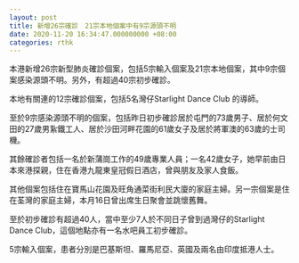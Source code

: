 ```yaml
---
layout: post
title: 新增26宗確診　21宗本地個案中有9宗源頭不明
date: 2020-11-20 16:34:47.000000000 +08:00
categories: rthk
---
```


本港新增26宗新型肺炎確診個案，包括5宗輸入個案及21宗本地個案，其中9宗個案感染源頭不明。另外，有超過40宗初步確診。

本地有關連的12宗確診個案，包括5名灣仔Starlight Dance Club 的導師。

至於9宗感染源頭不明的個案，包括昨日初步確診居於屯門的73歲男子、居於何文田的27歲男紥鐵工人、居於沙田河畔花園的61歲女子及居於將軍澳的63歲的士司機。

其餘確診者包括一名於新蒲崗工作的49歲專業人員；一名42歲女子，她早前由日本來港探親，住在香港九龍東皇冠假日酒店，曾與朋友及家人食飯。

其他個案包括住在寶馬山花園及旺角通菜街利民大廈的家庭主婦。另一宗個案是住在荃灣的家庭主婦，本月16日曾出席生日聚會並跳懷舊舞。

至於初步確診有超過40人，當中至少7人於不同日子曾到過灣仔的Starlight Dance Club，這個地點亦有一名水吧員工初步確診。

5宗輸入個案，患者分別是巴基斯坦、羅馬尼亞、英國及兩名由印度抵港人士。
